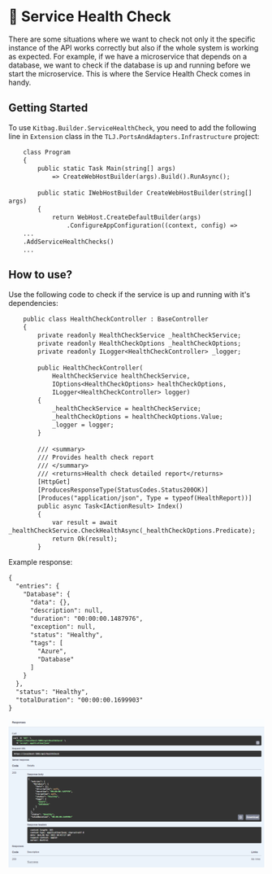 # :syringe: Service Health Check
There are some situations where we want to check not only it the specific instance of the API works correctly but also if the whole system is working as expected. For example, if we have a microservice that depends on a database, we want to check if the database is up and running before we start the microservice. This is where the Service Health Check comes in handy.

## Getting Started
To use `Kitbag.Builder.ServiceHealthCheck`, you need to add the following line in `Extension` class in the `TLJ.PortsAndAdapters.Infrastructure` project:

```
    class Program
    {
        public static Task Main(string[] args)
            => CreateWebHostBuilder(args).Build().RunAsync();
        
        public static IWebHostBuilder CreateWebHostBuilder(string[] args)
        {
            return WebHost.CreateDefaultBuilder(args)
                .ConfigureAppConfiguration((context, config) =>
    ...
    .AddServiceHealthChecks()
    ...
```

## How to use?

Use the following code to check if the service is up and running with it's dependencies:

```
    public class HealthCheckController : BaseController
    {
        private readonly HealthCheckService _healthCheckService;
        private readonly HealthCheckOptions _healthCheckOptions;
        private readonly ILogger<HealthCheckController> _logger;

        public HealthCheckController(
            HealthCheckService healthCheckService,
            IOptions<HealthCheckOptions> healthCheckOptions,
            ILogger<HealthCheckController> logger)
        {
            _healthCheckService = healthCheckService;
            _healthCheckOptions = healthCheckOptions.Value;
            _logger = logger;
        }

        /// <summary>
        /// Provides health check report
        /// </summary>
        /// <returns>Health check detailed report</returns>
        [HttpGet]
        [ProducesResponseType(StatusCodes.Status200OK)]
        [Produces("application/json", Type = typeof(HealthReport))]
        public async Task<IActionResult> Index()
        {
            var result = await _healthCheckService.CheckHealthAsync(_healthCheckOptions.Predicate);
            return Ok(result);
        }
```
Example response:
```
{
  "entries": {
    "Database": {
      "data": {},
      "description": null,
      "duration": "00:00:00.1487976",
      "exception": null,
      "status": "Healthy",
      "tags": [
        "Azure",
        "Database"
      ]
    }
  },
  "status": "Healthy",
  "totalDuration": "00:00:00.1699903"
}
```

![image](./assets/response_example.png)